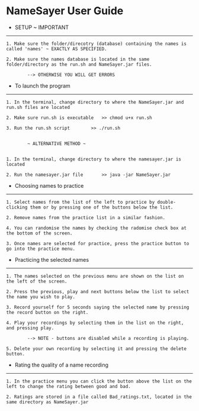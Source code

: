 # NameSayer User Guide

* SETUP ~ IMPORTANT
-------------------
	1. Make sure the folder/direcotry (database) containing the names is called 'names' ~ EXACTLY AS SPECIFIED.	
	
	2. Make sure the names database is located in the same folder/directory as the run.sh and NameSayer.jar files.
	
			--> OTHERWISE YOU WILL GET ERRORS
	

* To launch the program
-----------------------
	1. In the terminal, change directory to where the NameSayer.jar and run.sh files are located
	
	2. Make sure run.sh is executable	>> chmod u+x run.sh

	3. Run the run.sh script 		>> ./run.sh


			~ ALTERNATIVE METHOD ~


	1. In the terminal, change directory to where the namesayer.jar is located

	2. Run the namesayer.jar file 		>> java -jar NameSayer.jar



* Choosing names to practice
----------------------------
	1. Select names from the list of the left to practice by double-clicking them or by pressing one of the buttons below the list.
	
	2. Remove names from the practice list in a similar fashion.
	
	4. You can randomise the names by checking the radomise check box at the bottom of the screen.

	3. Once names are selected for practice, press the practice button to go into the practice menu.



* Practicing the selected names
-------------------------------
	1. The names selected on the previous menu are shown on the list on the left of the screen.
 
	2. Press the previous, play and next buttons below the list to select the name you wish to play.

	3. Record yourself for 5 seconds saying the selected name by pressing the record button on the right.

	4. Play your recordings by selecting them in the list on the right, and pressing play.

			--> NOTE - buttons are disabled while a recording is playing.
	
	5. Delete your own recording by selecting it and pressing the delete button.


* Rating the quality of a name recording
----------------------------------------
	1. In the practice menu you can click the button above the list on the left to change the rating between good and bad.

	2. Ratings are stored in a file called Bad_ratings.txt, located in the same directory as NameSayer.jar

